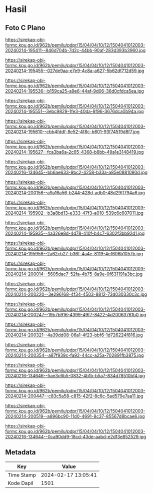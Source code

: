 # Hasil

## Foto C Plano

https://sirekap-obj-formc.kpu.go.id/962b/pemilu/pdpr/15/04/04/10/12/1504041012003-20240214-195411--846d704b-7d2c-44bb-90af-283d393b3960.jpg

https://sirekap-obj-formc.kpu.go.id/962b/pemilu/pdpr/15/04/04/10/12/1504041012003-20240214-195455--027de9aa-e7e9-4c8a-a627-5b62df712d59.jpg

https://sirekap-obj-formc.kpu.go.id/962b/pemilu/pdpr/15/04/04/10/12/1504041012003-20240214-195536--b159ca25-a9e6-44af-9d06-36d0cfdca5ea.jpg

https://sirekap-obj-formc.kpu.go.id/962b/pemilu/pdpr/15/04/04/10/12/1504041012003-20240214-195551--3ebc9829-1fe3-40da-8f96-3676dca0b94a.jpg

https://sirekap-obj-formc.kpu.go.id/962b/pemilu/pdpr/15/04/04/10/12/1504041012003-20240214-195610--cbb4fddf-8e52-4f8c-b601-93f74519d8f7.jpg

https://sirekap-obj-formc.kpu.go.id/962b/pemilu/pdpr/15/04/04/10/12/1504041012003-20240214-195627--fca3ba6a-2c65-4368-b8bb-49a1e3148419.jpg

https://sirekap-obj-formc.kpu.go.id/962b/pemilu/pdpr/15/04/04/10/12/1504041012003-20240216-134645--bb6ae633-9bc2-4258-b33a-a85e0881090d.jpg

https://sirekap-obj-formc.kpu.go.id/962b/pemilu/pdpr/15/04/04/10/12/1504041012003-20240214-200156--a9a16a56-b244-428d-adb0-48d29ff794a6.jpg

https://sirekap-obj-formc.kpu.go.id/962b/pemilu/pdpr/15/04/04/10/12/1504041012003-20240214-195902--b3a8bd13-e333-47f3-a010-539c6c607011.jpg

https://sirekap-obj-formc.kpu.go.id/962b/pemilu/pdpr/15/04/04/10/12/1504041012003-20240214-195935--4a326e8d-4d78-410f-b4c7-6302f3bb92d1.jpg

https://sirekap-obj-formc.kpu.go.id/962b/pemilu/pdpr/15/04/04/10/12/1504041012003-20240214-195956--2a62cb27-b36f-4a4e-8119-4ef606b1057b.jpg

https://sirekap-obj-formc.kpu.go.id/962b/pemilu/pdpr/15/04/04/10/12/1504041012003-20240214-200014--5605dac7-52fa-4b75-8a9e-0f631191a3bc.jpg

https://sirekap-obj-formc.kpu.go.id/962b/pemilu/pdpr/15/04/04/10/12/1504041012003-20240214-200220--3e296168-4f34-4503-8812-73d030330c3c.jpg

https://sirekap-obj-formc.kpu.go.id/962b/pemilu/pdpr/15/04/04/10/12/1504041012003-20240214-200247--19b7b916-4399-49f7-8422-4d20063761b0.jpg

https://sirekap-obj-formc.kpu.go.id/962b/pemilu/pdpr/15/04/04/10/12/1504041012003-20240214-200321--4a39dd08-06a1-4f23-bbf6-1d726224f816.jpg

https://sirekap-obj-formc.kpu.go.id/962b/pemilu/pdpr/15/04/04/10/12/1504041012003-20240214-200354--a87f939c-fa92-44cc-a25a-702891fb3875.jpg

https://sirekap-obj-formc.kpu.go.id/962b/pemilu/pdpr/15/04/04/10/12/1504041012003-20240216-134646--5ae3c6b5-0832-4b1b-b5a7-834d78510bf4.jpg

https://sirekap-obj-formc.kpu.go.id/962b/pemilu/pdpr/15/04/04/10/12/1504041012003-20240214-200447--c83c5a58-c815-42f2-8c6c-5ad579e7aa11.jpg

https://sirekap-obj-formc.kpu.go.id/962b/pemilu/pdpr/15/04/04/10/12/1504041012003-20240214-200519--a896bc90-11d0-4691-8c37-85567d8bcae6.jpg

https://sirekap-obj-formc.kpu.go.id/962b/pemilu/pdpr/15/04/04/10/12/1504041012003-20240216-134644--0ca90dd9-18cd-43de-aabd-e2df3e852529.jpg


## Metadata

| Key        | Value               |
| ---------- | ------------------- |
| Time Stamp | 2024-02-17 13:05:41 |
| Kode Dapil | 1501                |



